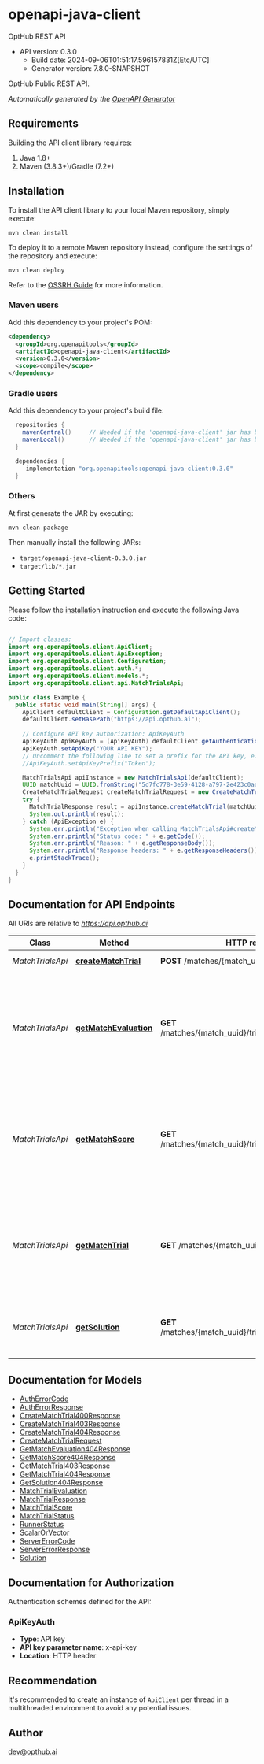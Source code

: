 # openapi-java-client

OptHub REST API
- API version: 0.3.0
  - Build date: 2024-09-06T01:51:17.596157831Z[Etc/UTC]
  - Generator version: 7.8.0-SNAPSHOT

OptHub Public REST API.


*Automatically generated by the [OpenAPI Generator](https://openapi-generator.tech)*


## Requirements

Building the API client library requires:
1. Java 1.8+
2. Maven (3.8.3+)/Gradle (7.2+)

## Installation

To install the API client library to your local Maven repository, simply execute:

```shell
mvn clean install
```

To deploy it to a remote Maven repository instead, configure the settings of the repository and execute:

```shell
mvn clean deploy
```

Refer to the [OSSRH Guide](http://central.sonatype.org/pages/ossrh-guide.html) for more information.

### Maven users

Add this dependency to your project's POM:

```xml
<dependency>
  <groupId>org.openapitools</groupId>
  <artifactId>openapi-java-client</artifactId>
  <version>0.3.0</version>
  <scope>compile</scope>
</dependency>
```

### Gradle users

Add this dependency to your project's build file:

```groovy
  repositories {
    mavenCentral()     // Needed if the 'openapi-java-client' jar has been published to maven central.
    mavenLocal()       // Needed if the 'openapi-java-client' jar has been published to the local maven repo.
  }

  dependencies {
     implementation "org.openapitools:openapi-java-client:0.3.0"
  }
```

### Others

At first generate the JAR by executing:

```shell
mvn clean package
```

Then manually install the following JARs:

* `target/openapi-java-client-0.3.0.jar`
* `target/lib/*.jar`

## Getting Started

Please follow the [installation](#installation) instruction and execute the following Java code:

```java

// Import classes:
import org.openapitools.client.ApiClient;
import org.openapitools.client.ApiException;
import org.openapitools.client.Configuration;
import org.openapitools.client.auth.*;
import org.openapitools.client.models.*;
import org.openapitools.client.api.MatchTrialsApi;

public class Example {
  public static void main(String[] args) {
    ApiClient defaultClient = Configuration.getDefaultApiClient();
    defaultClient.setBasePath("https://api.opthub.ai");
    
    // Configure API key authorization: ApiKeyAuth
    ApiKeyAuth ApiKeyAuth = (ApiKeyAuth) defaultClient.getAuthentication("ApiKeyAuth");
    ApiKeyAuth.setApiKey("YOUR API KEY");
    // Uncomment the following line to set a prefix for the API key, e.g. "Token" (defaults to null)
    //ApiKeyAuth.setApiKeyPrefix("Token");

    MatchTrialsApi apiInstance = new MatchTrialsApi(defaultClient);
    UUID matchUuid = UUID.fromString("5d7fc778-3e59-4128-a797-2e423c0aa461"); // UUID | Match UUID
    CreateMatchTrialRequest createMatchTrialRequest = new CreateMatchTrialRequest(); // CreateMatchTrialRequest | 
    try {
      MatchTrialResponse result = apiInstance.createMatchTrial(matchUuid, createMatchTrialRequest);
      System.out.println(result);
    } catch (ApiException e) {
      System.err.println("Exception when calling MatchTrialsApi#createMatchTrial");
      System.err.println("Status code: " + e.getCode());
      System.err.println("Reason: " + e.getResponseBody());
      System.err.println("Response headers: " + e.getResponseHeaders());
      e.printStackTrace();
    }
  }
}

```

## Documentation for API Endpoints

All URIs are relative to *https://api.opthub.ai*

Class | Method | HTTP request | Description
------------ | ------------- | ------------- | -------------
*MatchTrialsApi* | [**createMatchTrial**](docs/MatchTrialsApi.md#createMatchTrial) | **POST** /matches/{match_uuid}/trials | Create a match trial
*MatchTrialsApi* | [**getMatchEvaluation**](docs/MatchTrialsApi.md#getMatchEvaluation) | **GET** /matches/{match_uuid}/trials/{trial_no}/evaluation | Retrieve status of a specific match evaluation related to the Solution submitted by the Participant themselves.
*MatchTrialsApi* | [**getMatchScore**](docs/MatchTrialsApi.md#getMatchScore) | **GET** /matches/{match_uuid}/trials/{trial_no}/score | Retrieve status of a specific match score related to the Solution submitted by the Participant themselves.
*MatchTrialsApi* | [**getMatchTrial**](docs/MatchTrialsApi.md#getMatchTrial) | **GET** /matches/{match_uuid}/trials/{trial_no} | Retrieve status of a specific Match Trial related to the Solution submitted by the Participant themselves.
*MatchTrialsApi* | [**getSolution**](docs/MatchTrialsApi.md#getSolution) | **GET** /matches/{match_uuid}/trials/{trial_no}/solution | Retrieve the Solution submitted by the Participant themselves.


## Documentation for Models

 - [AuthErrorCode](docs/AuthErrorCode.md)
 - [AuthErrorResponse](docs/AuthErrorResponse.md)
 - [CreateMatchTrial400Response](docs/CreateMatchTrial400Response.md)
 - [CreateMatchTrial403Response](docs/CreateMatchTrial403Response.md)
 - [CreateMatchTrial404Response](docs/CreateMatchTrial404Response.md)
 - [CreateMatchTrialRequest](docs/CreateMatchTrialRequest.md)
 - [GetMatchEvaluation404Response](docs/GetMatchEvaluation404Response.md)
 - [GetMatchScore404Response](docs/GetMatchScore404Response.md)
 - [GetMatchTrial403Response](docs/GetMatchTrial403Response.md)
 - [GetMatchTrial404Response](docs/GetMatchTrial404Response.md)
 - [GetSolution404Response](docs/GetSolution404Response.md)
 - [MatchTrialEvaluation](docs/MatchTrialEvaluation.md)
 - [MatchTrialResponse](docs/MatchTrialResponse.md)
 - [MatchTrialScore](docs/MatchTrialScore.md)
 - [MatchTrialStatus](docs/MatchTrialStatus.md)
 - [RunnerStatus](docs/RunnerStatus.md)
 - [ScalarOrVector](docs/ScalarOrVector.md)
 - [ServerErrorCode](docs/ServerErrorCode.md)
 - [ServerErrorResponse](docs/ServerErrorResponse.md)
 - [Solution](docs/Solution.md)


<a id="documentation-for-authorization"></a>
## Documentation for Authorization


Authentication schemes defined for the API:
<a id="ApiKeyAuth"></a>
### ApiKeyAuth

- **Type**: API key
- **API key parameter name**: x-api-key
- **Location**: HTTP header


## Recommendation

It's recommended to create an instance of `ApiClient` per thread in a multithreaded environment to avoid any potential issues.

## Author

dev@opthub.ai

